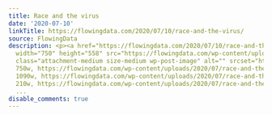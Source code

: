 ```yaml
---
title: Race and the virus
date: '2020-07-10'
linkTitle: https://flowingdata.com/2020/07/10/race-and-the-virus/
source: FlowingData
description: <p><a href="https://flowingdata.com/2020/07/10/race-and-the-virus/"><img
  width="750" height="558" src="https://flowingdata.com/wp-content/uploads/2020/07/race-and-the-virus-750x558.png"
  class="attachment-medium size-medium wp-post-image" alt="" srcset="https://flowingdata.com/wp-content/uploads/2020/07/race-and-the-virus-750x558.png
  750w, https://flowingdata.com/wp-content/uploads/2020/07/race-and-the-virus-1090x811.png
  1090w, https://flowingdata.com/wp-content/uploads/2020/07/race-and-the-virus-210x156.png
  210w, https://flowingdata.com/wp-content/uploads/2020/07/race-and-the-virus-768x571.png
  ...
disable_comments: true
---
```

<p><a href="https://flowingdata.com/2020/07/10/race-and-the-virus/"><img width="750" height="558" src="https://flowingdata.com/wp-content/uploads/2020/07/race-and-the-virus-750x558.png" class="attachment-medium size-medium wp-post-image" alt="" srcset="https://flowingdata.com/wp-content/uploads/2020/07/race-and-the-virus-750x558.png 750w, https://flowingdata.com/wp-content/uploads/2020/07/race-and-the-virus-1090x811.png 1090w, https://flowingdata.com/wp-content/uploads/2020/07/race-and-the-virus-210x156.png 210w, https://flowingdata.com/wp-content/uploads/2020/07/race-and-the-virus-768x571.png ...